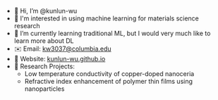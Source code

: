 - 👋 Hi, I’m @kunlun-wu
- 👀 I'm interested in using machine learning for materials science research
- 🌱 I’m currently learning traditional ML, but I would very much like to learn more about DL
- ✉️ Email: kw3037@columbia.edu
- 📰 Website: [kunlun-wu.github.io](https://kunlun-wu.github.io/)
- 🔎 Research Projects:
  - Low temperature conductivity of copper-doped nanoceria
  - Refractive index enhancement of polymer thin films using nanoparticles

<!---
kunlun-wu/kunlun-wu is a ✨ special ✨ repository because its `README.md` (this file) appears on your GitHub profile.
You can click the Preview link to take a look at your changes.
--->
